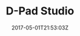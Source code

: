 ---
title: "D-Pad Studio"
site_link: "http://www.dpadstudio.com"
description: "Best known for Owlboy."
location: "Askøy"
active: true
active_from: "2011-01-01"
active_to: ""
tags: []
date: "2017-05-01T21:53:03Z"
---